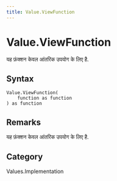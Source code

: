 ```yaml
---
title: Value.ViewFunction
---
```


# Value.ViewFunction


यह फ़ंक्शन केवल आंतरिक उपयोग के लिए है.


## Syntax

```powerquery
Value.ViewFunction(
    function as function
) as function
```


## Remarks

यह फ़ंक्शन केवल आंतरिक उपयोग के लिए है.



## Category
Values.Implementation
